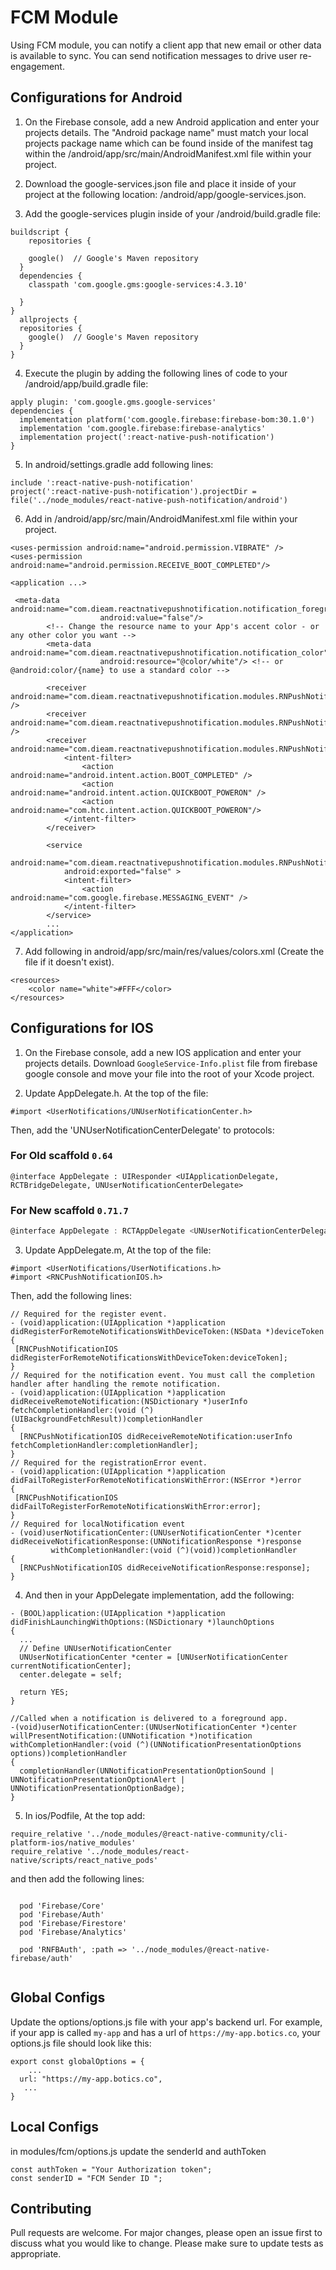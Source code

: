 # FCM Module
Using FCM module, you can notify a client app that new email or other data is available to sync. You can send notification messages to drive user re-engagement.


## Configurations for Android
1. On the Firebase console, add a new Android application and enter your projects details. The "Android package name" must match your local projects package name which can be found inside of the manifest tag within the /android/app/src/main/AndroidManifest.xml file within your project.


2. Download the google-services.json file and place it inside of your project at the following location: /android/app/google-services.json.


3. Add the google-services plugin inside of your /android/build.gradle file:
```
buildscript {
    repositories {
   
    google()  // Google's Maven repository
  }
  dependencies {
    classpath 'com.google.gms:google-services:4.3.10'
   
  }
}
  allprojects {
  repositories {
    google()  // Google's Maven repository
  }
}
```

4. Execute the plugin by adding the following lines of code to your /android/app/build.gradle file:

```
apply plugin: 'com.google.gms.google-services'
dependencies {
  implementation platform('com.google.firebase:firebase-bom:30.1.0')
  implementation 'com.google.firebase:firebase-analytics'
  implementation project(':react-native-push-notification')
}
```

5. In android/settings.gradle add following lines:

```
include ':react-native-push-notification'
project(':react-native-push-notification').projectDir = file('../node_modules/react-native-push-notification/android')
```

6. Add in /android/app/src/main/AndroidManifest.xml file within your project.

```
<uses-permission android:name="android.permission.VIBRATE" />
<uses-permission android:name="android.permission.RECEIVE_BOOT_COMPLETED"/>

<application ...>

 <meta-data  android:name="com.dieam.reactnativepushnotification.notification_foreground"
                    android:value="false"/>
        <!-- Change the resource name to your App's accent color - or any other color you want -->
        <meta-data  android:name="com.dieam.reactnativepushnotification.notification_color"
                    android:resource="@color/white"/> <!-- or @android:color/{name} to use a standard color -->

        <receiver android:name="com.dieam.reactnativepushnotification.modules.RNPushNotificationActions" />
        <receiver android:name="com.dieam.reactnativepushnotification.modules.RNPushNotificationPublisher" />
        <receiver android:name="com.dieam.reactnativepushnotification.modules.RNPushNotificationBootEventReceiver">
            <intent-filter>
                <action android:name="android.intent.action.BOOT_COMPLETED" />
                <action android:name="android.intent.action.QUICKBOOT_POWERON" />
                <action android:name="com.htc.intent.action.QUICKBOOT_POWERON"/>
            </intent-filter>
        </receiver>

        <service
            android:name="com.dieam.reactnativepushnotification.modules.RNPushNotificationListenerService"
            android:exported="false" >
            <intent-filter>
                <action android:name="com.google.firebase.MESSAGING_EVENT" />
            </intent-filter>
        </service>
        ...
</application>
```

7. Add following in android/app/src/main/res/values/colors.xml (Create the file if it doesn't exist).

```
<resources>
    <color name="white">#FFF</color>
</resources>
```


## Configurations for IOS

1.  On the Firebase console, add a new IOS application and enter your projects details. Download `GoogleService-Info.plist`  file from firebase google console and move your file into the root of your Xcode project.

2. Update AppDelegate.h. At the top of the file:

```
#import <UserNotifications/UNUserNotificationCenter.h>
```
Then, add the 'UNUserNotificationCenterDelegate' to protocols:

### For Old scaffold `0.64`
```
@interface AppDelegate : UIResponder <UIApplicationDelegate, RCTBridgeDelegate, UNUserNotificationCenterDelegate>
```

### For New scaffold `0.71.7`
```c
@interface AppDelegate : RCTAppDelegate <UNUserNotificationCenterDelegate>
```

3. Update AppDelegate.m, At the top of the file:

```
#import <UserNotifications/UserNotifications.h>
#import <RNCPushNotificationIOS.h>
```
Then, add the following lines:

```
// Required for the register event.
- (void)application:(UIApplication *)application didRegisterForRemoteNotificationsWithDeviceToken:(NSData *)deviceToken
{
 [RNCPushNotificationIOS didRegisterForRemoteNotificationsWithDeviceToken:deviceToken];
}
// Required for the notification event. You must call the completion handler after handling the remote notification.
- (void)application:(UIApplication *)application didReceiveRemoteNotification:(NSDictionary *)userInfo
fetchCompletionHandler:(void (^)(UIBackgroundFetchResult))completionHandler
{
  [RNCPushNotificationIOS didReceiveRemoteNotification:userInfo fetchCompletionHandler:completionHandler];
}
// Required for the registrationError event.
- (void)application:(UIApplication *)application didFailToRegisterForRemoteNotificationsWithError:(NSError *)error
{
 [RNCPushNotificationIOS didFailToRegisterForRemoteNotificationsWithError:error];
}
// Required for localNotification event
- (void)userNotificationCenter:(UNUserNotificationCenter *)center
didReceiveNotificationResponse:(UNNotificationResponse *)response
         withCompletionHandler:(void (^)(void))completionHandler
{
  [RNCPushNotificationIOS didReceiveNotificationResponse:response];
}
```

4. And then in your AppDelegate implementation, add the following:

```
- (BOOL)application:(UIApplication *)application didFinishLaunchingWithOptions:(NSDictionary *)launchOptions
{
  ...
  // Define UNUserNotificationCenter
  UNUserNotificationCenter *center = [UNUserNotificationCenter currentNotificationCenter];
  center.delegate = self;

  return YES;
}

//Called when a notification is delivered to a foreground app.
-(void)userNotificationCenter:(UNUserNotificationCenter *)center willPresentNotification:(UNNotification *)notification withCompletionHandler:(void (^)(UNNotificationPresentationOptions options))completionHandler
{
  completionHandler(UNNotificationPresentationOptionSound | UNNotificationPresentationOptionAlert | UNNotificationPresentationOptionBadge);
}
```


5. In ios/Podfile, At the top add:

```
require_relative '../node_modules/@react-native-community/cli-platform-ios/native_modules'
require_relative '../node_modules/react-native/scripts/react_native_pods' 
```
and then add the following lines:

```

  pod 'Firebase/Core'
  pod 'Firebase/Auth'
  pod 'Firebase/Firestore'
  pod 'Firebase/Analytics'

  pod 'RNFBAuth', :path => '../node_modules/@react-native-firebase/auth'
  
```


## Global Configs

Update the options/options.js file with your app's backend url. For example, if your app is called `my-app` and has a url of `https://my-app.botics.co`, your options.js file should look like this: 

```
export const globalOptions = {
    ...
  url: "https://my-app.botics.co",
   ...
}
```

## Local Configs
in modules/fcm/options.js update the senderId and authToken

```
const authToken = "Your Authorization token";
const senderID = "FCM Sender ID ";
```


## Contributing
Pull requests are welcome. For major changes, please open an issue first to discuss what you would like to change.
Please make sure to update tests as appropriate.